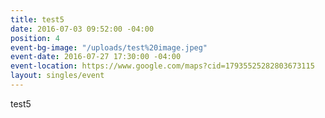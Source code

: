 ```yaml
---
title: test5
date: 2016-07-03 09:52:00 -04:00
position: 4
event-bg-image: "/uploads/test%20image.jpeg"
event-date: 2016-07-27 17:30:00 -04:00
event-location: https://www.google.com/maps?cid=17935525282803673115
layout: singles/event
---
```


test5

